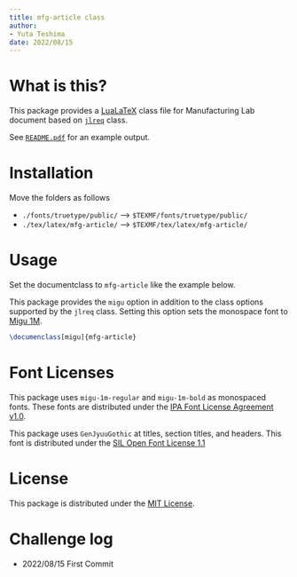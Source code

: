 ```yaml
---
title: mfg-article class
author: 
- Yuta Teshima
date: 2022/08/15
---
```


# What is this?
This package provides a [LuaLaTeX](https://www.luatex.org/) class file 
for Manufacturing Lab document 
based on [`jlreq`](https://github.com/abenori/jlreq) class.

See [`README.pdf`](./README.pdf) for an example output.

# Installation

Move the folders as follows

-   `./fonts/truetype/public/` --> `$TEXMF/fonts/truetype/public/`
-   `./tex/latex/mfg-article/` --> `$TEXMF/tex/latex/mfg-article/`

# Usage

Set the documentclass to `mfg-article` like the example below.

This package provides the `migu` option in addition to the class options supported by the `jlreq` class.
Setting this option sets the monospace font to [Migu 1M](https://mix-mplus-ipa.osdn.jp/migu/).

```latex
\documenclass[migu]{mfg-article}
```

# Font Licenses

This package uses `migu-1m-regular` and `migu-1m-bold` as monospaced fonts.
These fonts are distributed under the
[IPA Font License Agreement v1.0](https://mix-mplus-ipa.osdn.jp/migmix/IPA_Font_License_Agreement_v1.0.txt).

This package uses `GenJyuuGothic` at titles, section titles, and headers.
This font is distributed under the
[SIL Open Font License 1.1 ](https://licenses.opensource.jp/OFL-1.1/OFL-1.1.html)

# License

This package is distributed under the [MIT License](./LICENSE).

# Challenge log

-   2022/08/15 First Commit
